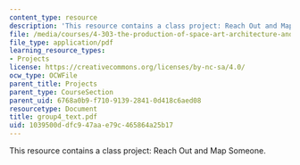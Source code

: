 ```yaml
---
content_type: resource
description: 'This resource contains a class project: Reach Out and Map Someone.'
file: /media/courses/4-303-the-production-of-space-art-architecture-and-urbanism-in-dialogue-fall-2006/1039500ddfc947aae79c465864a25b17_group4_text.pdf
file_type: application/pdf
learning_resource_types:
- Projects
license: https://creativecommons.org/licenses/by-nc-sa/4.0/
ocw_type: OCWFile
parent_title: Projects
parent_type: CourseSection
parent_uid: 6768a0b9-f710-9139-2841-0d418c6aed08
resourcetype: Document
title: group4_text.pdf
uid: 1039500d-dfc9-47aa-e79c-465864a25b17
---
```

This resource contains a class project: Reach Out and Map Someone.